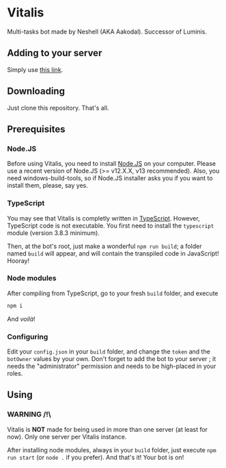 # Vitalis
Multi-tasks bot made by Neshell (AKA Aakodal). Successor of Luminis.
## Adding to your server
Simply use [this link](https://discord.com/api/oauth2/authorize?client_id=647787304550924300&permissions=8&scope=bot).
## Downloading
Just clone this repository. That's all.
## Prerequisites
### Node.JS
Before using Vitalis, you need to install [Node.JS](https://nodejs.org) on your computer. Please use a recent version of Node.JS (>= v12.X.X, v13 recommended). Also, you need windows-build-tools, so if Node.JS installer asks you if you want to install them, please, say yes.
### TypeScript
You may see that Vitalis is completly written in [TypeScript](https://www.typescriptlang.org/). However, TypeScript code is not executable. You first need to install the `typescript` module (version 3.8.3 minimum).

Then, at the bot's root, just make a wonderful `npm run build`; a folder named `build` will appear, and will contain the transpiled code in JavaScript! Hooray!
### Node modules
After compiling from TypeScript, go to your fresh `build` folder, and execute
```md
npm i
```
And *voilà*!
### Configuring
Edit your `config.json` in your `build` folder, and change the `token` and the `botOwner` values by your own. Don't forget to add the bot to your server ; it needs the "administrator" permission and needs to be high-placed in your roles.
## Using
### WARNING /!\\
Vitalis is **NOT** made for being used in more than one server (at least for now). Only one server per Vitalis instance.

After installing node modules, always in your `build` folder, just execute `npm run start` (or `node .` if you prefer). And that's it! Your bot is on!
